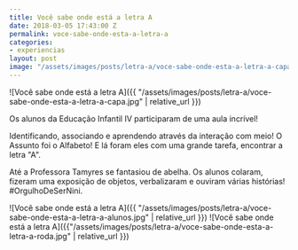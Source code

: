 ```yaml
---
title: Você sabe onde está a letra A
date: 2018-03-05 17:43:00 Z
permalink: voce-sabe-onde-esta-a-letra-a
categories:
- experiencias
layout: post
image: "/assets/images/posts/letra-a/voce-sabe-onde-esta-a-letra-a-capa.jpg"
---
```


![Você sabe onde está a letra A]({{ "/assets/images/posts/letra-a/voce-sabe-onde-esta-a-letra-a-capa.jpg" | relative_url }})

Os alunos da Educação Infantil IV participaram de uma aula incrível!

Identificando, associando e aprendendo através da interação com meio! O Assunto foi o Alfabeto! E lá foram eles com uma grande tarefa, encontrar a letra "A".

Até a Professora Tamyres se fantasiou de abelha. Os alunos colaram, fizeram uma exposição de objetos, verbalizaram e ouviram várias histórias! #OrgulhoDeSerNini.

![Você sabe onde está a letra A]({{ "/assets/images/posts/letra-a/voce-sabe-onde-esta-a-letra-a-alunos.jpg" | relative_url }})
![Você sabe onde está a letra A]({{"/assets/images/posts/letra-a/voce-sabe-onde-esta-a-letra-a-roda.jpg" | relative_url }})
